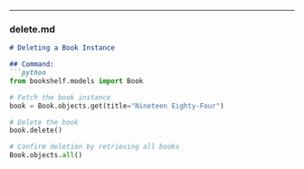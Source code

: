 
---

### **delete.md**  
```md
# Deleting a Book Instance

## Command:
```python
from bookshelf.models import Book

# Fetch the book instance
book = Book.objects.get(title="Nineteen Eighty-Four")

# Delete the book
book.delete()

# Confirm deletion by retrieving all books
Book.objects.all()

